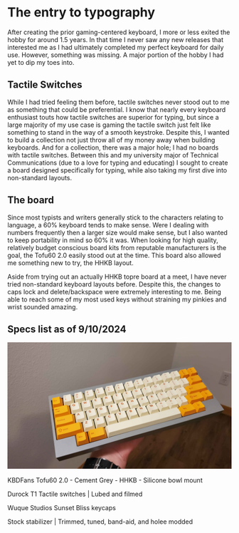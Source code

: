 # The entry to typography
After creating the prior gaming-centered keyboard, I more or less exited the hobby for around 1.5 years. In that time I never saw any new releases that interested me as I had ultimately completed my perfect keyboard for daily use. However, something was missing. A major portion of the hobby I had yet to dip my toes into.

## Tactile Switches
While I had tried feeling them before, tactile switches never stood out to me as something that could be preferential. I know that nearly every keyboard enthusiast touts how tactile switches are superior for typing, but since a large majority of my use case is gaming the tactile switch just felt like something to stand in the way of a smooth keystroke. Despite this, I wanted to build a collection not just throw all of my money away when building keyboards. And for a collection, there was a major hole; I had no boards with tactile switches. Between this and my university major of Technical Communications (due to a love for typing and educating) I sought to create a board designed specifically for typing, while also taking my first dive into non-standard layouts.

## The board
Since most typists and writers generally stick to the characters relating to language, a 60% keyboard tends to make sense. Were I dealing with numbers frequently then a larger size would make sense, but I also wanted to keep portability in mind so 60% it was. When looking for high quality, relatively budget conscious board kits from reputable manufacturers is the goal, the Tofu60 2.0 easily stood out at the time. This board also allowed me something new to try, the HHKB layout.

Aside from trying out an actually HHKB topre board at a meet, I have never tried non-standard keyboard layouts before. Despite this, the changes to caps lock and delete/backspace were extremely interesting to me. Being able to reach some of my most used keys without straining my pinkies and wrist sounded amazing.

## Specs list as of 9/10/2024
![Image](images/typing.jpg)

KBDFans Tofu60 2.0 - Cement Grey - HHKB - Silicone bowl mount

Durock T1 Tactile switches | Lubed and filmed

Wuque Studios Sunset Bliss keycaps

Stock stabilizer | Trimmed, tuned, band-aid, and holee modded